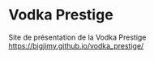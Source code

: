 # Vodka Prestige

Site de présentation de la Vodka Prestige
https://bigjimy.github.io/vodka_prestige/